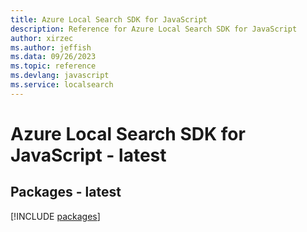 ```yaml
---
title: Azure Local Search SDK for JavaScript
description: Reference for Azure Local Search SDK for JavaScript
author: xirzec
ms.author: jeffish
ms.data: 09/26/2023
ms.topic: reference
ms.devlang: javascript
ms.service: localsearch
---
```

# Azure Local Search SDK for JavaScript - latest
## Packages - latest
[!INCLUDE [packages](local-search-index.md)]